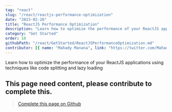 ```yaml
---
tag: "react"
slug: "/react/reactjs-performance-optimization"
date: "2023-02-28"
title: "ReactJS Performance Optimization"
description: "Learn how to optimize the performance of your ReactJS applications using techniques like code splitting and lazy loading"
category: "Get Started"
order: 10
githubPath: "/react/GetStarted/ReactJSPerformanceOptimization.md"
contributor: [{ name: "Mahady Manana", link: "https://twitter.com/MahadyManana" }]
---
```



Learn how to optimize the performance of your ReactJS applications using techniques like code splitting and lazy loading

## This page need content, please contribute to complete this.


> <a href="https://github.com/mahady-manana/betatuto-docs/tree/main/docs/react/GetStarted/ReactJSPerformanceOptimization.md" target="_blank">Complete this page on Github</a>



